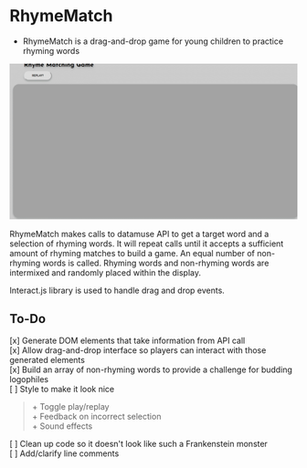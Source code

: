 # RhymeMatch
* RhymeMatch is a drag-and-drop game for young children to practice rhyming words

<img src="https://github.com/jzkarap/RhymeMatch/blob/master/RhymeGame.gif?raw=true">

RhymeMatch makes calls to datamuse API to get a target word and a selection of rhyming words. It will repeat calls until it accepts a sufficient amount of rhyming matches to build a game. An equal number of non-rhyming words is called. Rhyming words and non-rhyming words are intermixed and randomly placed within the display.

Interact.js library is used to handle drag and drop events.

<h2>To-Do</h2>
[x] Generate DOM elements that take information from API call <br>
[x] Allow drag-and-drop interface so players can interact with those generated elements <br>
[x] Build an array of non-rhyming words to provide a challenge for budding logophiles <br>
[ ] Style to make it look nice <br>
<blockquote>
  + Toggle play/replay <br>
  + Feedback on incorrect selection <br>
  + Sound effects
</blockquote>
[ ] Clean up code so it doesn't look like such a Frankenstein monster <br>
[ ] Add/clarify line comments
